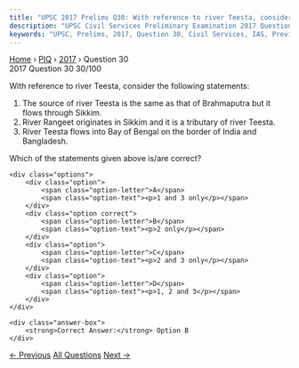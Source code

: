 ```yaml
---
title: "UPSC 2017 Prelims Q30: With reference to river Teesta, consider the following state..."
description: "UPSC Civil Services Preliminary Examination 2017 Question 30 with options and answer"
keywords: "UPSC, Prelims, 2017, Question 30, Civil Services, IAS, Previous Year Questions"
---
```


<nav class="breadcrumb">
    <a href="../../">Home</a>
    <span>›</span>
    <a href="../">PIQ</a>
    <span>›</span>
    <a href="./">2017</a>
    <span>›</span>
    <span>Question 30</span>
</nav>

<div class="question-header">
    <div class="question-meta">
        <span class="year-badge">2017</span>
        <span class="question-number">Question 30</span>
        <span class="progress">30/100</span>
    </div>
    <div class="progress-bar">
        <div class="progress-fill" style="width: 30.0%"></div>
    </div>
</div>

<div class="question-content">
    <div class="question-text">
        <p>With reference to river Teesta, consider the following statements:</p>
<ol>
<li>The source of river Teesta is the same as that of Brahmaputra but it flows through Sikkim.</li>
<li>River Rangeet originates in Sikkim and it is a tributary of river Teesta.</li>
<li>River Teesta flows into Bay of Bengal on the border of India and Bangladesh.</li>
</ol>
<p>Which of the statements given above is/are correct?</p>
    </div>
    
    <div class="options">
        <div class="option">
            <span class="option-letter">A</span>
            <span class="option-text"><p>1 and 3 only</p></span>
        </div>
        <div class="option correct">
            <span class="option-letter">B</span>
            <span class="option-text"><p>2 only</p></span>
        </div>
        <div class="option">
            <span class="option-letter">C</span>
            <span class="option-text"><p>2 and 3 only</p></span>
        </div>
        <div class="option">
            <span class="option-letter">D</span>
            <span class="option-text"><p>1, 2 and 3</p></span>
        </div>
    </div>

    <div class="answer-box">
        <strong>Correct Answer:</strong> Option B
    </div>
</div>

<div class="question-nav">
    <a href="../q029-who-among-the-following-can-join-the-national-pens/" class="nav-btn prev">← Previous</a>
    <a href="../" class="nav-btn center">All Questions</a>
    <a href="../q031-consider-the-following-statements-1-in-tropical-re/" class="nav-btn next">Next →</a>
</div>
